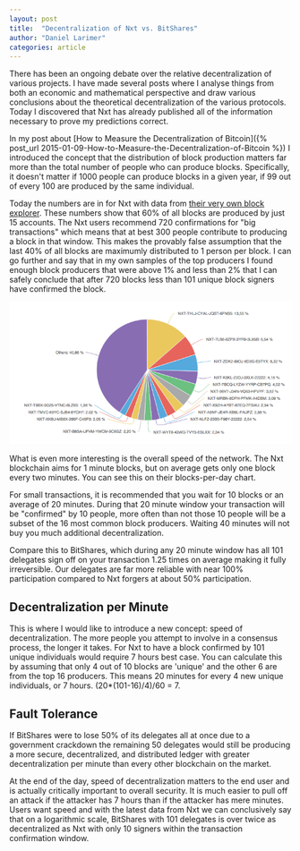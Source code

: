 ```yaml
---
layout: post
title:  "Decentralization of Nxt vs. BitShares"
author: "Daniel Larimer"
categories: article 
---
```


There has been an ongoing debate over the relative decentralization of various projects.  I have made several posts where I analyse things from
both an economic and mathematical perspective and draw various conclusions about the theoretical decentralization of the various protocols.  Today
I discovered that Nxt has already published all of the information necessary to prove my predictions correct.

In my post about [How to Measure the Decentralization of Bitcoin]({% post_url 2015-01-09-How-to-Measure-the-Decentralization-of-Bitcoin %}) I introduced the concept that the distribution of block production matters
far more than the total number of people who can produce blocks.   Specifically, it doesn't matter if 1000 people can produce blocks in a given year,
if 99 out of every 100 are produced by the same individual.   

Today the numbers are in for Nxt with data from [their very own block explorer](https://nxtblocks.info/#section/blockexplorer_charts).  These numbers show that 60% of all blocks are produced by just 15 accounts.  The
Nxt users recommend 720 confirmations for "big transactions" which means that at best 300 people contribute to producing a block in that window.  This makes the
provably false assumption that the last 40% of all blocks are maximumly distributed to 1 person per block.   I can go further and say that in my own samples of the
top producers I found enough block producers that were above 1% and less than 2% that I can safely conclude that after 720 blocks less than 101 unique block 
signers have confirmed the block.

<center>
<img src="/media/nxt_forging.png"/>
</center>

What is even more interesting is the overall speed of the network.  The Nxt blockchain aims for 1 minute blocks, but on average gets only one block every
two minutes.   You can see this on their blocks-per-day chart.  

For small transactions, it is recommended that you wait for 10 blocks or an average of 20 minutes.  During that 20 minute window your transaction will be "confirmed" by 10 people, more often than not those 10 people will be a subset of the 16 most common block producers.  Waiting 40 minutes will not buy you much additional decentralization. 

Compare this to BitShares, which during any 20 minute window has all 101 delegates sign off on your transaction 1.25 times on average making it fully irreversible.  Our delegates are
far more reliable with near 100% participation compared to Nxt forgers at about 50% participation.   

## Decentralization per Minute

This is where I would like to introduce a new concept: speed of decentralization.  The more people you attempt to involve in a consensus process, the longer it takes.  For
Nxt to have a block confirmed by 101 unique individuals would require 7 hours best case.  You can calculate this by assuming that only 4 out of 10 blocks are 'unique' and the
other 6 are from the top 16 producers.   This means 20 minutes for every 4 new unique individuals, or 7 hours.   (20*(101-16)/4)/60 = 7.

## Fault Tolerance 

If BitShares were to lose 50% of its delegates all at once due to a government crackdown the remaining 50 delegates would still be producing a more secure, decentralized, and
distributed ledger with greater decentralization per minute than every other blockchain on the market.   

At the end of the day, speed of decentralization matters to the end user and is actually critically important to overall security.  It is much easier to pull off an attack if
the attacker has 7 hours than if the attacker has mere minutes.   Users want speed and with the latest data from Nxt we can conclusively say that on a logarithmic scale,
BitShares with 101 delegates is over twice as decentralized as Nxt with only 10 signers within the transaction confirmation window.







